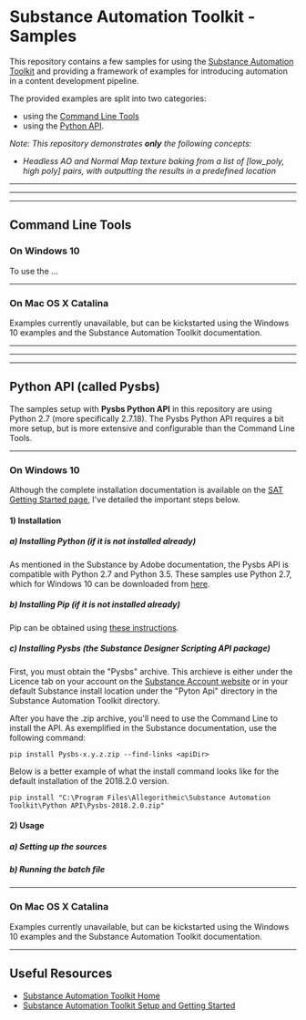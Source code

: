 # **Substance Automation Toolkit - Samples**
This repository contains a few samples for using the [Substance Automation Toolkit](https://docs.substance3d.com/sat) and providing a framework of examples for introducing automation in a content development pipeline. 

The provided examples are split into two categories: 
- using the [Command Line Tools](https://docs.substance3d.com/sat/command-line-tools)
- using the [Python API](https://docs.substance3d.com/sat/pysbs-python-api).


_Note: This repository demonstrates **only** the following concepts:_
- _Headless AO and Normal Map texture baking from a list of [low_poly, high poly] pairs, with outputting the results in a predefined location_
*  *  *  *  *
*  *  *  *  *
*  *  *  *  *
## Command Line Tools
### On Windows 10
To use the ...

*  *  *  *  *
### On Mac OS X Catalina
Examples currently unavailable, but can be kickstarted using the Windows 10 examples and the Substance Automation Toolkit documentation.

*  *  *  *  *
*  *  *  *  *
*  *  *  *  *
## Python API (called Pysbs)
The samples setup with **Pysbs Python API** in this repository are using Python 2.7 (more specifically 2.7.18).  The Pysbs Python API requires a bit more setup, but is more extensive and configurable than the Command Line Tools.
*  *  *  *  *
### On Windows 10
Although the complete installation documentation is available on the [SAT Getting Started page](https://docs.substance3d.com/sat/pysbs-python-api/getting-started), I've detailed the important steps below. 

#### 1) Installation
##### a) Installing Python (if it is not installed already)
As mentioned in the Substance by Adobe documentation, the Pysbs API is compatible with Python 2.7 and Python 3.5. These samples use Python 2.7, which for Windows 10 can be downloaded from [here](https://www.python.org/downloads/release/python-2718). 

##### b) Installing Pip (if it is not installed already)
Pip can be obtained using [these instructions](https://pip.pypa.io/en/stable/installing/).

##### c) Installing Pysbs (the Substance Designer Scripting API package)
First, you must obtain the "Pysbs" archive. This archieve is either under the Licence tab on your account on the [Substance Account website](https://store.substance3d.com/user) or in your default Substance install location under the "Pyton Api" directory in the Substance Automation Toolkit directory. 

After you have the .zip archive, you'll need to use the Command Line to install the API. As exemplified in the Substance documentation, use the following command:
```
pip install Pysbs-x.y.z.zip --find-links <apiDir>

```
Below is a better example of what the install command looks like for the default installation of the 2018.2.0 version.
```
pip install "C:\Program Files\Allegorithmic\Substance Automation Toolkit\Python API\Pysbs-2018.2.0.zip"
```

#### 2) Usage
##### a) Setting up the sources
##### b) Running the batch file
*  *  *  *  *
### On Mac OS X Catalina
Examples currently unavailable, but can be kickstarted using the Windows 10 examples and the Substance Automation Toolkit documentation.
*  *  *  *  *
## Useful Resources
- [Substance Automation Toolkit Home](https://docs.substance3d.com/sat)
- [Substance Automation Toolkit Setup and Getting Started](https://docs.substance3d.com/sat/setup-and-getting-started)
